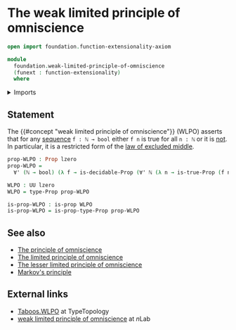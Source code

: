 # The weak limited principle of omniscience

```agda
open import foundation.function-extensionality-axiom

module
  foundation.weak-limited-principle-of-omniscience
  (funext : function-extensionality)
  where
```

<details><summary>Imports</summary>

```agda
open import elementary-number-theory.natural-numbers

open import foundation.disjunction funext
open import foundation.negation funext
open import foundation.universal-quantification funext
open import foundation.universe-levels

open import foundation-core.booleans
open import foundation-core.decidable-propositions funext
open import foundation-core.propositions
open import foundation-core.sets
```

</details>

## Statement

The {{#concept "weak limited principle of omniscience"}} (WLPO) asserts that for
any [sequence](foundation.sequences.md) `f : ℕ → bool` either `f n` is true for
all `n : ℕ` or it is [not](foundation-core.negation.md). In particular, it is a
restricted form of the
[law of excluded middle](foundation.law-of-excluded-middle.md).

```agda
prop-WLPO : Prop lzero
prop-WLPO =
  ∀' (ℕ → bool) (λ f → is-decidable-Prop (∀' ℕ (λ n → is-true-Prop (f n))))

WLPO : UU lzero
WLPO = type-Prop prop-WLPO

is-prop-WLPO : is-prop WLPO
is-prop-WLPO = is-prop-type-Prop prop-WLPO
```

## See also

- [The principle of omniscience](foundation.principle-of-omniscience.md)
- [The limited principle of omniscience](foundation.limited-principle-of-omniscience.md)
- [The lesser limited principle of omniscience](foundation.lesser-limited-principle-of-omniscience.md)
- [Markov's principle](logic.markovs-principle.md)

## External links

- [Taboos.WLPO](https://martinescardo.github.io/TypeTopology/Taboos.WLPO.html)
  at TypeTopology
- [weak limited principle of omniscience](https://ncatlab.org/nlab/show/weak+limited+principle+of+omniscience)
  at $n$Lab
